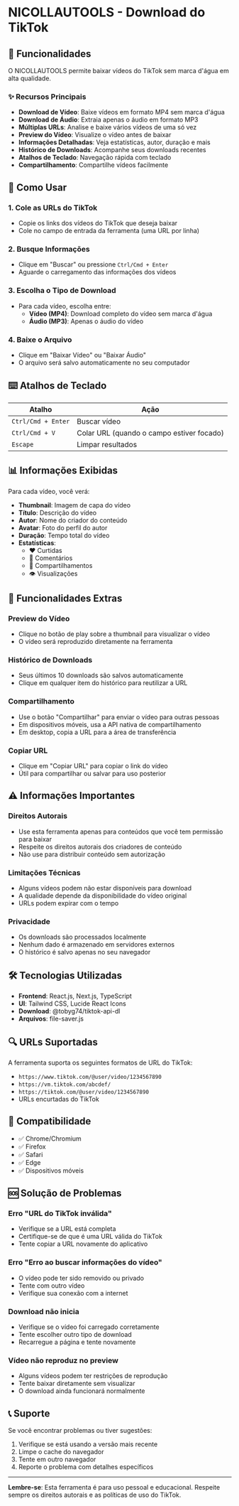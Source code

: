 # NICOLLAUTOOLS - Download do TikTok

## 📱 Funcionalidades

O NICOLLAUTOOLS permite baixar vídeos do TikTok sem marca d'água em alta qualidade. 

### ✨ Recursos Principais

- **Download de Vídeo**: Baixe vídeos em formato MP4 sem marca d'água
- **Download de Áudio**: Extraia apenas o áudio em formato MP3
- **Múltiplas URLs**: Analise e baixe vários vídeos de uma só vez
- **Preview do Vídeo**: Visualize o vídeo antes de baixar
- **Informações Detalhadas**: Veja estatísticas, autor, duração e mais
- **Histórico de Downloads**: Acompanhe seus downloads recentes
- **Atalhos de Teclado**: Navegação rápida com teclado
- **Compartilhamento**: Compartilhe vídeos facilmente

## 🚀 Como Usar

### 1. Cole as URLs do TikTok
- Copie os links dos vídeos do TikTok que deseja baixar
- Cole no campo de entrada da ferramenta (uma URL por linha)

### 2. Busque Informações
- Clique em "Buscar" ou pressione `Ctrl/Cmd + Enter`
- Aguarde o carregamento das informações dos vídeos

### 3. Escolha o Tipo de Download
- Para cada vídeo, escolha entre:
  - **Vídeo (MP4)**: Download completo do vídeo sem marca d'água
  - **Áudio (MP3)**: Apenas o áudio do vídeo

### 4. Baixe o Arquivo
- Clique em "Baixar Vídeo" ou "Baixar Áudio"
- O arquivo será salvo automaticamente no seu computador

## ⌨️ Atalhos de Teclado

| Atalho | Ação |
|--------|------|
| `Ctrl/Cmd + Enter` | Buscar vídeo |
| `Ctrl/Cmd + V` | Colar URL (quando o campo estiver focado) |
| `Escape` | Limpar resultados |

## 📊 Informações Exibidas

Para cada vídeo, você verá:

- **Thumbnail**: Imagem de capa do vídeo
- **Título**: Descrição do vídeo
- **Autor**: Nome do criador do conteúdo
- **Avatar**: Foto do perfil do autor
- **Duração**: Tempo total do vídeo
- **Estatísticas**:
  - ❤️ Curtidas
  - 💬 Comentários
  - 🔄 Compartilhamentos
  - 👁️ Visualizações

## 🔧 Funcionalidades Extras

### Preview do Vídeo
- Clique no botão de play sobre a thumbnail para visualizar o vídeo
- O vídeo será reproduzido diretamente na ferramenta

### Histórico de Downloads
- Seus últimos 10 downloads são salvos automaticamente
- Clique em qualquer item do histórico para reutilizar a URL

### Compartilhamento
- Use o botão "Compartilhar" para enviar o vídeo para outras pessoas
- Em dispositivos móveis, usa a API nativa de compartilhamento
- Em desktop, copia a URL para a área de transferência

### Copiar URL
- Clique em "Copiar URL" para copiar o link do vídeo
- Útil para compartilhar ou salvar para uso posterior

## ⚠️ Informações Importantes

### Direitos Autorais
- Use esta ferramenta apenas para conteúdos que você tem permissão para baixar
- Respeite os direitos autorais dos criadores de conteúdo
- Não use para distribuir conteúdo sem autorização

### Limitações Técnicas
- Alguns vídeos podem não estar disponíveis para download
- A qualidade depende da disponibilidade do vídeo original
- URLs podem expirar com o tempo

### Privacidade
- Os downloads são processados localmente
- Nenhum dado é armazenado em servidores externos
- O histórico é salvo apenas no seu navegador

## 🛠️ Tecnologias Utilizadas

- **Frontend**: React.js, Next.js, TypeScript
- **UI**: Tailwind CSS, Lucide React Icons
- **Download**: @tobyg74/tiktok-api-dl
- **Arquivos**: file-saver.js

## 🔍 URLs Suportadas

A ferramenta suporta os seguintes formatos de URL do TikTok:

- `https://www.tiktok.com/@user/video/1234567890`
- `https://vm.tiktok.com/abcdef/`
- `https://tiktok.com/@user/video/1234567890`
- URLs encurtadas do TikTok

## 📱 Compatibilidade

- ✅ Chrome/Chromium
- ✅ Firefox
- ✅ Safari
- ✅ Edge
- ✅ Dispositivos móveis

## 🆘 Solução de Problemas

### Erro "URL do TikTok inválida"
- Verifique se a URL está completa
- Certifique-se de que é uma URL válida do TikTok
- Tente copiar a URL novamente do aplicativo

### Erro "Erro ao buscar informações do vídeo"
- O vídeo pode ter sido removido ou privado
- Tente com outro vídeo
- Verifique sua conexão com a internet

### Download não inicia
- Verifique se o vídeo foi carregado corretamente
- Tente escolher outro tipo de download
- Recarregue a página e tente novamente

### Vídeo não reproduz no preview
- Alguns vídeos podem ter restrições de reprodução
- Tente baixar diretamente sem visualizar
- O download ainda funcionará normalmente

## 📞 Suporte

Se você encontrar problemas ou tiver sugestões:

1. Verifique se está usando a versão mais recente
2. Limpe o cache do navegador
3. Tente em outro navegador
4. Reporte o problema com detalhes específicos

---

**Lembre-se**: Esta ferramenta é para uso pessoal e educacional. Respeite sempre os direitos autorais e as políticas de uso do TikTok.